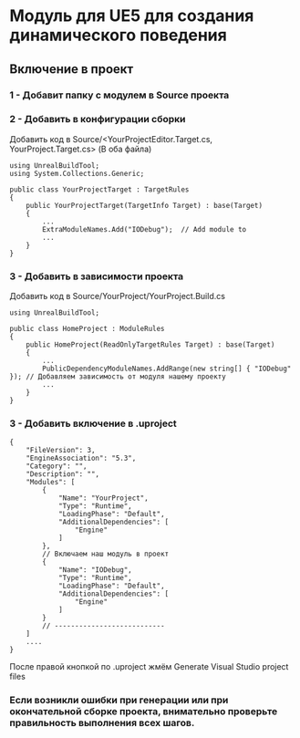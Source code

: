 # Модуль для UE5 для создания динамического поведения
## Включение в проект

### 1 - Добавит папку с модулем в Source проекта
### 2 - Добавить в конфигурации сборки
Добавить код в Source/<YourProjectEditor.Target.cs, YourProject.Target.cs> (В оба файла)
```
using UnrealBuildTool;
using System.Collections.Generic;

public class YourProjectTarget : TargetRules
{
	public YourProjectTarget(TargetInfo Target) : base(Target)
	{
		...
        ExtraModuleNames.Add("IODebug");  // Add module to 
        ... 
    }
}
```
### 3 - Добавить в зависимости проекта
Добавить код в Source/YourProject/YourProject.Build.cs
```
using UnrealBuildTool;

public class HomeProject : ModuleRules
{
	public HomeProject(ReadOnlyTargetRules Target) : base(Target)
	{
		...
		PublicDependencyModuleNames.AddRange(new string[] { "IODebug" }); // Добавляем зависимость от модуля нашему проекту
        ...
    }
}
```
### 3 - Добавить включение в .uproject
```
{
	"FileVersion": 3,
	"EngineAssociation": "5.3",
	"Category": "",
	"Description": "",
	"Modules": [
		{
			"Name": "YourProject",
			"Type": "Runtime",
			"LoadingPhase": "Default",
			"AdditionalDependencies": [
				"Engine"
			]
		},
        // Включаем наш модуль в проект
		{
			"Name": "IODebug",
			"Type": "Runtime",
			"LoadingPhase": "Default",
			"AdditionalDependencies": [
				"Engine"
			]
		}
        // ---------------------------
	]
    ....
}
```
После правой кнопкой по .uproject жмём Generate Visual Studio project files
### Если возникли ошибки при генерации или при окончательной сборке проекта, внимательно проверьте правильность выполнения всех шагов.
 